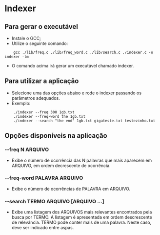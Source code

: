 # Indexer

## Para gerar o executável

* Instale o GCC;
* Utilize o seguinte comando:

```
    gcc ./lib/freq.c ./lib/freq_word.c ./lib/search.c ./indexer.c -o indexer -lm
```

* O comando acima irá gerar um executável chamado indexer.

## Para utilizar a aplicação

* Selecione uma das opções abaixo e rode o indexer passando os parâmetros adequados.
* Exemplo:
```
    ./indexer --freq 300 1gb.txt
    ./indexer --freq-word the 1gb.txt
    ./indexer --search "the end" 1gb.txt gigateste.txt testezinho.txt
```

## Opções disponíveis na aplicação

### --freq N ARQUIVO
* Exibe o número de ocorrência das N palavras que mais aparecem em ARQUIVO, em ordem decrescente de ocorrência.

### --freq-word PALAVRA ARQUIVO
* Exibe o número de ocorrências de PALAVRA em ARQUIVO. 

### --search TERMO ARQUIVO [ARQUIVO ...]
* Exibe uma listagem dos ARQUIVOS mais relevantes encontrados pela busca por TERMO. A listagem é apresentada em ordem descrescente de relevância. TERMO pode conter mais de uma palavra. Neste caso, deve ser indicado entre aspas.

